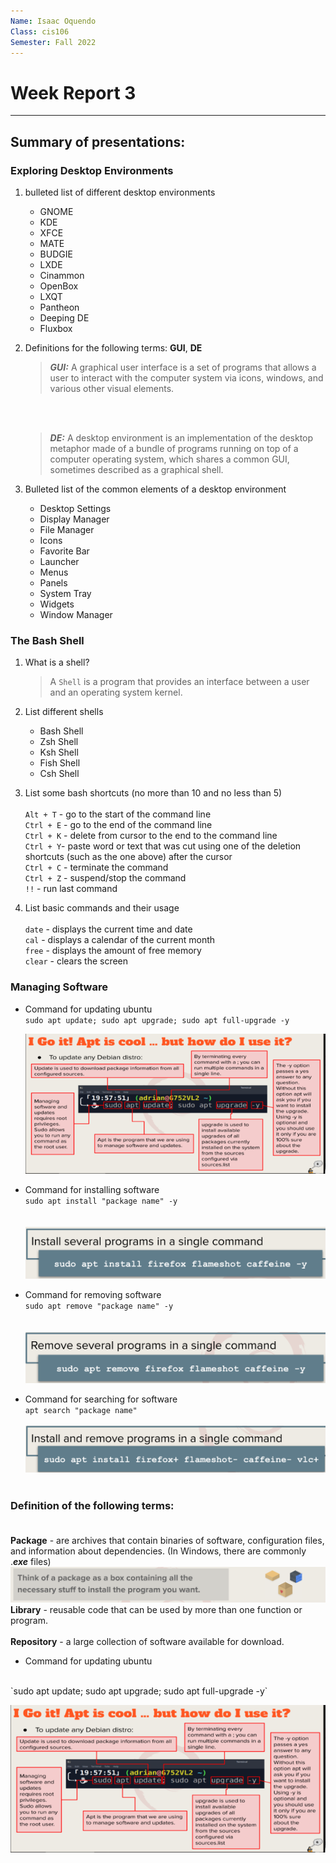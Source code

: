 ```yaml
---
Name: Isaac Oquendo
Class: cis106
Semester: Fall 2022
---
```


# Week Report 3
---
## Summary of presentations:
  
### Exploring Desktop Environments

1. bulleted list of different desktop environments
   * GNOME
   * KDE
   * XFCE
   * MATE
   * BUDGIE
   * LXDE
   * Cinammon
   * OpenBox
   * LXQT
   * Pantheon
   * Deeping DE
   * Fluxbox
  
2. Definitions for the following terms: **GUI**, **DE**

    >_**GUI:**_ A graphical user interface is a set of programs that allows a user to interact with the computer system via icons, windows, and various other visual elements.
    <br/>
    <br/>
    
   > _**DE:**_ A desktop environment is an implementation of the desktop metaphor made of a bundle of programs running on top of a computer operating system, which shares a common GUI, sometimes described as a graphical shell.
   


3. Bulleted list of the common elements of a desktop environment

   * Desktop Settings
   * Display Manager
   * File Manager
   * Icons
   * Favorite Bar
   * Launcher
   * Menus
   * Panels
   * System Tray
   * Widgets
   * Window Manager
  
 
### The Bash Shell
  
1. What is a shell?

    > A `Shell` is a program that provides an interface between a user and an operating system kernel.

2. List different shells

    * Bash Shell
    * Zsh Shell
    * Ksh Shell
    * Fish Shell
    * Csh Shell <br>


3. List some bash shortcuts (no more than 10 and no less than 5) 
   <br>
   <br>
`Alt + T` - go to the start of the command line <br>
`Ctrl + E` - go to the end of the command line <br>
`Ctrl + K` - delete from cursor to the end to the command line <br>
`Ctrl + Y`- paste word or text that was cut using one of the deletion shortcuts (such as the one above) after the cursor <br>
`Ctrl + C` - terminate the command <br>
`Ctrl + Z` - suspend/stop the command <br>
`!!` - run last command <br>

4. List basic commands and their usage
    <br>
    <br>
    `date` - displays the current time and date <br>
    `cal` - displays a calendar of the current month <br>
    `free` - displays the amount of free memory <br>
    `clear` - clears the screen <br>


### Managing Software

* Command for updating ubuntu
    <br>
    `sudo apt update; sudo apt upgrade; sudo apt full-upgrade -y`
    <br>

    ![ubuntu-update-command-pic](ubuntu-update-command.png)

* Command for installing software
    <br>
    `sudo apt install "package name" -y`<br> <br>
    <br>
    ![install-single-command](install-single-command.png)

* Command for removing software
    <br>
    `sudo apt remove "package name" -y`<br> <br>
    <br>
    ![remove-single-command](remove-single-command.png)
    <br>
* Command for searching for software
    <br>
    `apt search "package name"`<br> <br>
    ![installandremove](install-&-remove-single-command.png)
    <br> <br>

### Definition of the following terms: <br><br>

**Package** - are archives that contain binaries of software, configuration files, and information about dependencies. (In Windows, there are commonly .**_exe_** files)
    <br>
![ubuntuUpdate](package-box.png) <br>
    **Library** - reusable code that can be used by more than one function or program. <br><br>
    **Repository** - a large collection of software available for download.

* Command for updating ubuntu
<br>
`sudo apt update; sudo apt upgrade; sudo apt full-upgrade -y`
<br>

![ubuntu-update-command-pic](ubuntu-update-command.png)

   